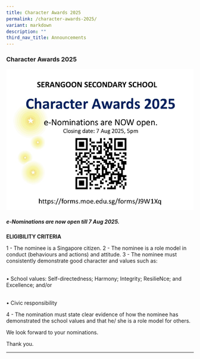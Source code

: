 ```yaml
---
title: Character Awards 2025
permalink: /character-awards-2025/
variant: markdown
description: ""
third_nav_title: Announcements
---
```

### Character Awards 2025

![](/images/Announcements/ECHA_Slide_banner_for_school_website_2025.jpg)

##### e-Nominations are now open till 7 Aug 2025.

<b>ELIGIBILITY CRITERIA</b>

1 - The nominee is a Singapore citizen.
2 - The nominee is a role model in conduct (behaviours and actions) and attitude.
3 - The nominee must consistently demonstrate good character and values such as:

<br>• School values: Self-directedness; Harmony; Integrity; ResilieNce; and Excellence; and/or

<br>•	Civic responsibility

4 - The nomination must state clear evidence of how the nominee has demonstrated the school values and that he/ she is a role model for others.

We look forward to your nominations.

Thank you.

<hr>